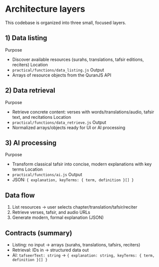 # Architecture layers

This codebase is organized into three small, focused layers.

## 1) Data listing
Purpose
- Discover available resources (surahs, translations, tafsir editions, reciters)
Location
- `practical/functions/data_listing.js`
Output
- Arrays of resource objects from the QuranJS API

## 2) Data retrieval
Purpose
- Retrieve concrete content: verses with words/translations/audio, tafsir text, and recitations
Location
- `practical/functions/data_retrieve.js`
Output
- Normalized arrays/objects ready for UI or AI processing

## 3) AI processing
Purpose
- Transform classical tafsir into concise, modern explanations with key terms
Location
- `practical/functions/ai.js`
Output
- JSON: `{ explanation, keyTerms: { term, definition }[] }`

## Data flow
1) List resources → user selects chapter/translation/tafsir/reciter
2) Retrieve verses, tafsir, and audio URLs
3) Generate modern, formal explanation (JSON)

## Contracts (summary)
- Listing: no input → arrays (surahs, translations, tafsirs, reciters)
- Retrieval: IDs in → structured data out
- AI: `tafseerText: string` → `{ explanation: string, keyTerms: { term, definition }[] }`
